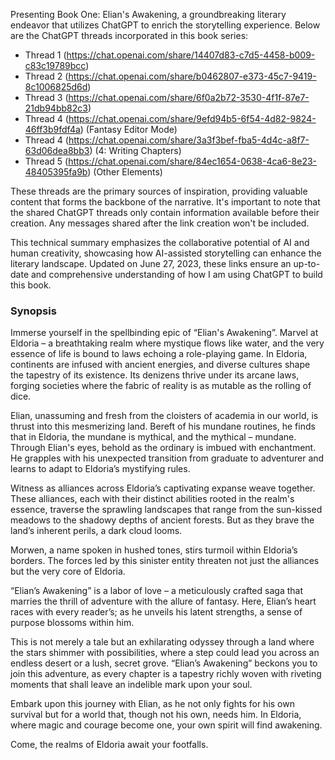 Presenting Book One: Elian's Awakening, a groundbreaking literary endeavor that utilizes ChatGPT to enrich the storytelling experience. Below are the ChatGPT threads incorporated in this book series:

* Thread 1 (https://chat.openai.com/share/14407d83-c7d5-4458-b009-c83c19789bcc)
* Thread 2 (https://chat.openai.com/share/b0462807-e373-45c7-9419-8c1006825d6d)
* Thread 3 (https://chat.openai.com/share/6f0a2b72-3530-4f1f-87e7-21db94bb82c3)
* Thread 4 (https://chat.openai.com/share/9efd94b5-6f54-4d82-9824-46ff3b9fdf4a) (Fantasy Editor Mode)
* Thread 4 (https://chat.openai.com/share/3a3f3bef-fba5-4d4c-a8f7-63d06dea8bb3) (4: Writing Chapters)
* Thread 5 (https://chat.openai.com/share/84ec1654-0638-4ca6-8e23-48405395fa9b) (Other Elements)

These threads are the primary sources of inspiration, providing valuable content that forms the backbone of the narrative. It's important to note that the shared ChatGPT threads only contain information available before their creation. Any messages shared after the link creation won't be included.


This technical summary emphasizes the collaborative potential of AI and human creativity, showcasing how AI-assisted storytelling can enhance the literary landscape. Updated on June 27, 2023, these links ensure an up-to-date and comprehensive understanding of how I am using ChatGPT to build this book.


### Synopsis

Immerse yourself in the spellbinding epic of “Elian's Awakening”. Marvel at Eldoria – a breathtaking realm where mystique flows like water, and the very essence of life is bound to laws echoing a role-playing game. In Eldoria, continents are infused with ancient energies, and diverse cultures shape the tapestry of its existence. Its denizens thrive under its arcane laws, forging societies where the fabric of reality is as mutable as the rolling of dice.

Elian, unassuming and fresh from the cloisters of academia in our world, is thrust into this mesmerizing land. Bereft of his mundane routines, he finds that in Eldoria, the mundane is mythical, and the mythical – mundane. Through Elian's eyes, behold as the ordinary is imbued with enchantment. He grapples with his unexpected transition from graduate to adventurer and learns to adapt to Eldoria’s mystifying rules.

Witness as alliances across Eldoria’s captivating expanse weave together. These alliances, each with their distinct abilities rooted in the realm's essence, traverse the sprawling landscapes that range from the sun-kissed meadows to the shadowy depths of ancient forests. But as they brave the land’s inherent perils, a dark cloud looms.

Morwen, a name spoken in hushed tones, stirs turmoil within Eldoria’s borders. The forces led by this sinister entity threaten not just the alliances but the very core of Eldoria.

“Elian’s Awakening” is a labor of love – a meticulously crafted saga that marries the thrill of adventure with the allure of fantasy. Here, Elian’s heart races with every reader’s; as he unveils his latent strengths, a sense of purpose blossoms within him.

This is not merely a tale but an exhilarating odyssey through a land where the stars shimmer with possibilities, where a step could lead you across an endless desert or a lush, secret grove. “Elian’s Awakening” beckons you to join this adventure, as every chapter is a tapestry richly woven with riveting moments that shall leave an indelible mark upon your soul.

Embark upon this journey with Elian, as he not only fights for his own survival but for a world that, though not his own, needs him. In Eldoria, where magic and courage become one, your own spirit will find awakening.

Come, the realms of Eldoria await your footfalls.
